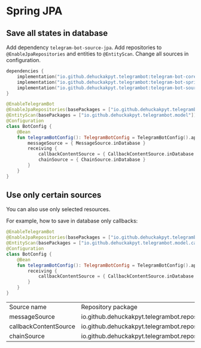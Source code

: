 # Spring JPA

## Save all states in database

<procedure>
    <step>Add dependency <code>telegram-bot-source-jpa</code>.</step>
    <step>Add repositories to <code>@EnableJpaRepositories</code> and entities to <code>@EntityScan</code>.</step>
    <step>Change all sources in configuration.</step>
</procedure>

```kotlin
dependencies {
    implementation("io.github.dehuckakpyt.telegrambot:telegram-bot-core:%current_version%")
    implementation("io.github.dehuckakpyt.telegrambot:telegram-bot-spring:%current_version%")
    implementation("io.github.dehuckakpyt.telegrambot:telegram-bot-source-jpa:%current_version%")
}
```

```kotlin
@EnableTelegramBot
@EnableJpaRepositories(basePackages = ["io.github.dehuckakpyt.telegrambot.repository"])
@EntityScan(basePackages = ["io.github.dehuckakpyt.telegrambot.model"])
@Configuration
class BotConfig {
    @Bean
    fun telegramBotConfig(): TelegramBotConfig = TelegramBotConfig().apply {
        messageSource = { MessageSource.inDatabase }
        receiving {
            callbackContentSource = { CallbackContentSource.inDatabase }
            chainSource = { ChainSource.inDatabase }
        }
    }
}
```

## Use only certain sources

You can also use only selected resources.

For example, how to save in database only callbacks:

```kotlin
@EnableTelegramBot
@EnableJpaRepositories(basePackages = ["io.github.dehuckakpyt.telegrambot.repository.callback"])
@EntityScan(basePackages = ["io.github.dehuckakpyt.telegrambot.model.callback"])
@Configuration
class BotConfig {
    @Bean
    fun telegramBotConfig(): TelegramBotConfig = TelegramBotConfig().apply {
        receiving {
            callbackContentSource = { CallbackContentSource.inDatabase }
        }
    }
}
```

<chapter title="Package names by source" collapsible="true">
<table style="both">
<tr><td>Source name</td><td>Repository package</td><td>Entity package</td></tr>
<tr><td>messageSource</td><td>io.github.dehuckakpyt.telegrambot.repository.message</td><td>io.github.dehuckakpyt.telegrambot.model.message</td></tr>
<tr><td>callbackContentSource</td><td>io.github.dehuckakpyt.telegrambot.repository.callback</td><td>io.github.dehuckakpyt.telegrambot.model.callback</td></tr>
<tr><td>chainSource</td><td>io.github.dehuckakpyt.telegrambot.repository.chain</td><td>io.github.dehuckakpyt.telegrambot.model.chain</td></tr>
</table>
</chapter>
